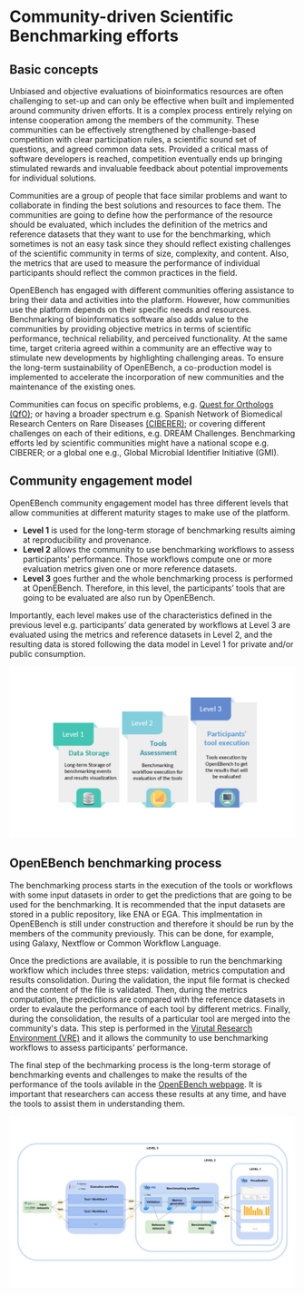 # Community-driven Scientific Benchmarking efforts

## Basic concepts

Unbiased and objective evaluations of bioinformatics resources are often challenging to set-up and can only be effective when built and implemented around community driven efforts. It is a complex process entirely relying on intense cooperation among the members of the community. These communities can be effectively strengthened by challenge-based competition with clear participation rules, a scientific sound set of questions, and agreed common data sets. Provided a critical mass of software developers is reached, competition eventually ends up bringing stimulated rewards and invaluable feedback about potential improvements for individual solutions.

Communities are a group of people that face similar problems and want to collaborate in finding the best solutions and resources to face them. The communities are going to define how the performance of the resource should be evaluated, which includes the definition of the metrics and reference datasets that they want to use for the benchmarking, which sometimes is not an easy task since they should reflect existing challenges of the scientific community in terms of size, complexity, and content. Also, the metrics that are used to measure the performance of individual participants should reflect the common practices in the field.

OpenEBench has engaged with different communities offering assistance to bring their data and activities into the platform. However, how communities use the platform depends on their specific needs and resources. Benchmarking of bioinformatics software also adds value to the communities by providing objective metrics in terms of scientific performance, technical reliability, and perceived functionality. At the same time, target criteria agreed within a community are an effective way to stimulate new developments by highlighting challenging areas. To ensure the long-term sustainability of OpenEBench, a co-production model is implemented to accelerate the incorporation of new communities and the maintenance of the existing ones.

Communities can focus on specific problems, e.g. [Quest for Orthologs (QfO)](https://openebench.bsc.es/scientific/OEBC002); or having a broader spectrum e.g. Spanish Network of Biomedical Research Centers on Rare Diseases [(CIBERER)](https://openebench.bsc.es/scientific/OEBC004); or covering different challenges on each of their editions, e.g. DREAM Challenges. Benchmarking efforts led by scientific communities might have a national scope e.g. CIBERER; or a global one e.g., Global Microbial Identifier Initiative (GMI).

## Community engagement model

OpenEBench community engagement model has three different levels that allow communities at different maturity stages to make use of the platform.

-	**Level 1** is used for the long-term storage of benchmarking results aiming at reproducibility and provenance.
-	**Level 2** allows the community to use benchmarking workflows to assess participants’ performance. Those workflows compute one or more evaluation metrics given one or more reference datasets.
-	**Level 3** goes further and the whole benchmarking process is performed at OpenEBench. Therefore, in this level, the participants’ tools that are going to be evaluated are also run by OpenEBench.

Importantly, each level makes use of the characteristics defined in the previous level e.g. participants’ data generated by workflows at Level 3 are evaluated using the metrics and reference datasets in Level 2, and the resulting data is stored following the data model in Level 1 for private and/or public consumption.

![1](../media/OpenEBench_levels.jpg)

## OpenEBench benchmarking process

The benchmarking process starts in the execution of the tools or workflows with some input datasets in order to get the predictions that are going to be used for the benchmarking. It is recommended that the input datasets are stored in a public repository, like ENA or EGA. This implmentation in OpenEBench is still under construction and therefore it should be run by the members of the community previously. This can be done, for example, using Galaxy, Nextflow or Common Workflow Language.

Once the predictions are available, it is possible to run the benchmarking workflow which includes three steps: validation, metrics computation and results consolidation. During the validation, the input file format is checked and the content of the file is validated. Then, during the metrics computation, the predictions are compared with the reference datasets in order to evalaute the performance of each tool by different metrics. Finally, during the consolidation, the results of a particular tool are merged into the community's data. This step is performed in the [Virutal Research Environment (VRE)](https://openebench.bsc.es/vre//workspace/) and it allows the community to use benchmarking workflows to assess participants' performance.

The final step of the bechmarking process is the long-term storage of benchmarking events and challenges to make the results of the performance of the tools avilable in the [OpenEBench webpage](https://openebench.bsc.es/dashboard). It is important that researchers can access these results at any time, and have the tools to assist them in understanding them.

![1](../media/OpenEBench_squema3.jpg)

